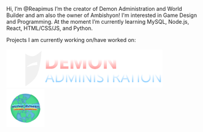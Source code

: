 Hi, I’m @Reapimus
I’m the creator of Demon Administration and World Builder and am also the owner of Ambishyon! I'm interested in Game Design and Programming.
At the moment I’m currently learning MySQL, Node.js, React, HTML/CSS/JS, and Python.

Projects I am currently working on/have worked on:
<br/>
<br/>
[<img src="projects/demon-administration.png?raw=true" alt="Demon Administration" width="410" height="100"/>](https://github.com/Reapimus#work-in-progress)
[<img src="projects/world-builder.png?raw=true" alt="World Builder" width="100" height="100"/>](https://roblox.com/games/4777536773/World-Builder)
